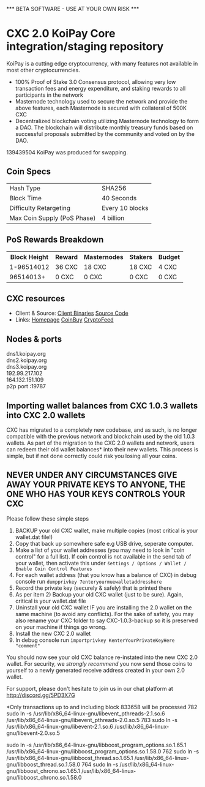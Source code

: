 *** BETA SOFTWARE - USE AT YOUR OWN RISK ***

CXC 2.0
KoiPay Core integration/staging repository
=====================================

KoiPay is a cutting edge cryptocurrency, with many features not available in most other cryptocurrencies.
- 100% Proof of Stake 3.0 Consensus protocol, allowing very low transaction fees and energy expenditure, and staking rewards to all participants in the network
- Masternode technology used to secure the network and provide the above features, each Masternode is secured
  with collateral of 500K CXC
- Decentralized blockchain voting utilizing Masternode technology to form a DAO. The blockchain will distribute monthly treasury funds based on successful proposals submitted by the community and voted on by the DAO.

139439504 KoiPay was produced for swapping.

## Coin Specs ##
<table>
<tr><td>Hash Type</td><td>SHA256</td></tr>
<tr><td>Block Time</td><td>40 Seconds</td></tr>
<tr><td>Difficulty Retargeting</td><td>Every 10 blocks</td></tr>
<tr><td>Max Coin Supply (PoS Phase)</td><td>4 billion</td></tr>
</table>

## PoS Rewards Breakdown ##

<table>
<th>Block Height</th><th>Reward</th><th>Masternodes</th><th>Stakers</th><th>Budget</th>
<tr><td>1-96514012</td><td>36 CXC</td><td>18 CXC</td><td>18 CXC</td><td>4 CXC</td></tr>
<tr><td>96514013+</td><td>0 CXC</td><td>0 CXC</td><td>0 CXC</td><td>0 CXC</td></tr>
</table>

## CXC resources ##
* Client & Source:
[Client Binaries](https://github.com/muecoin/CXC/releases)
[Source Code](https://github.com/muecoin/CXC)
* Links:
[Homepage](https://www.koipay.org)
[CoinBuy](https://www.coinbuy.com)
[CryptoFeed](https://cryptofeed.io)

## Nodes & ports ##
dns1.koipay.org<br>
dns2.koipay.org<br>
dns3.koipay.org<br>
192.99.217.102<br>
164.132.151.109<br>
p2p port :19787

## Importing wallet balances from CXC 1.0.3 wallets into CXC 2.0 wallets ##

CXC has migrated to a completely new codebase, and as such, is no longer compatible with the previous network and blockchain used by the old 1.0.3 wallets.
As part of the migration to the CXC 2.0 wallets and network, users can redeem their old wallet balances* into their new wallets.
This process is simple, but if not done correctly could risk you losing all your coins.

## NEVER UNDER ANY CIRCUMSTANCES GIVE AWAY YOUR PRIVATE KEYS TO ANYONE, THE ONE WHO HAS YOUR KEYS CONTROLS YOUR CXC ##

Please follow these simple steps
1) BACKUP your old CXC wallet, make multiple copies (most critical is your wallet.dat file!)
2) Copy that back up somewhere safe e.g USB drive, seperate computer.
3) Make a list of your wallet addresses (you may need to look in "coin control" for a full list). If coin control is not available in the send tab of your wallet, then activate this under `śettings / Options / Wallet / Enable Coin Control Features`
4) For each wallet address (that you know has a balance of CXC) in debug console run `dumpprivkey 7enteryourmuewalletaddresshere`
5) Record the private key (securely & safely) that is printed there
6) As per item 2) Backup your old CXC wallet (just to be sure).  Again, critical is your wallet.dat file
7) Uninstall your old CXC wallet IF you are installing the 2.0 wallet on the same machine (to avoid any conflicts). For the sake of safety, you may also rename your CXC folder to say CXC-1.0.3-backup so it is preserved on your machine if things go wrong.
8) Install the new CXC 2.0 wallet
9) In debug console run `importprivkey KenterYourPrivateKeyHere "comment"`

You should now see your old CXC balance re-instated into the new CXC 2.0 wallet.
For security, we *strongly recommend* you now send those coins to yourself to a newly generated receive address created in your own 2.0 wallet.

For support, please don't hesitate to join us in our chat platform at http://discord.gg/5PD3X7G

*Only transactions up to and including block 833658 will be processed
782  sudo ln -s /usr/lib/x86_64-linux-gnu/libevent_pthreads-2.1.so.6 /usr/lib/x86_64-linux-gnu/libevent_pthreads-2.0.so.5
  783  sudo ln -s /usr/lib/x86_64-linux-gnu/libevent-2.1.so.6 /usr/lib/x86_64-linux-gnu/libevent-2.0.so.5

sudo ln -s /usr/lib/x86_64-linux-gnu/libboost_program_options.so.1.65.1 /usr/lib/x86_64-linux-gnu/libboost_program_options.so.1.58.0
  762  sudo ln -s /usr/lib/x86_64-linux-gnu/libboost_thread.so.1.65.1 /usr/lib/x86_64-linux-gnu/libboost_thread.so.1.58.0
  764  sudo ln -s /usr/lib/x86_64-linux-gnu/libboost_chrono.so.1.65.1 /usr/lib/x86_64-linux-gnu/libboost_chrono.so.1.58.0

